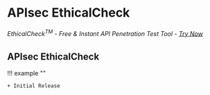 # APIsec EthicalCheck


###### EthicalCheck<sup>TM</sup> - Free & Instant API Penetration Test Tool - [Try Now](https://www.apisec.ai/free-api-pen-test)


## APIsec EthicalCheck

!!! example ""

	+ Initial Release


